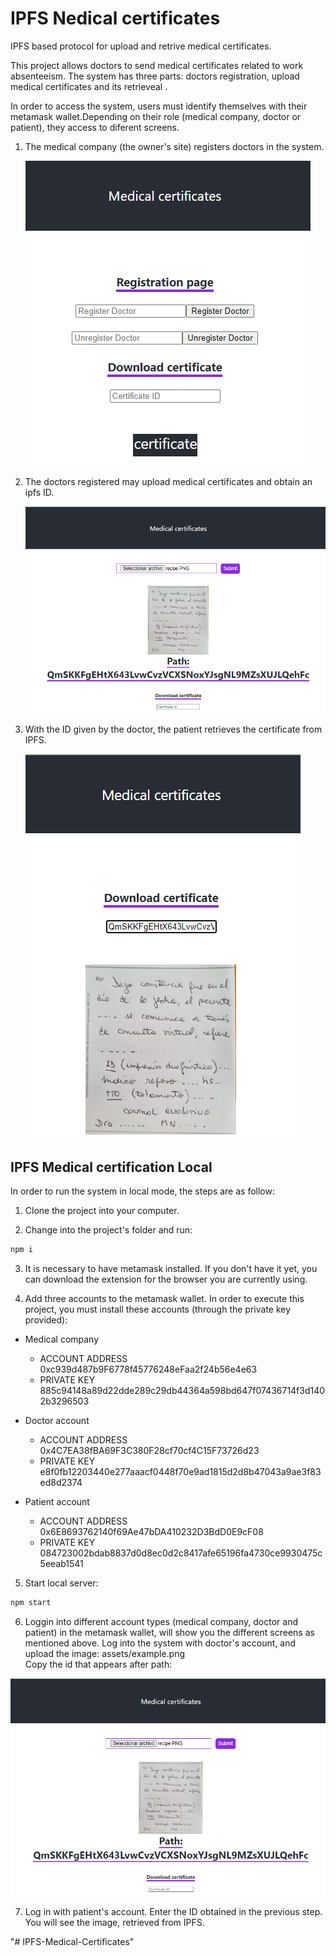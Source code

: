 # IPFS Nedical certificates

IPFS based protocol for upload and retrive medical certificates.

This project allows doctors to send medical certificates related to work absenteeism. The system has three parts: doctors registration, upload medical certificates and its retrieveal .

In order to access the system, users must identify themselves with their metamask wallet.Depending on their role (medical company, doctor or patient), they access to diferent screens.

1. The medical company (the owner's site) registers doctors in the system.
   
   ![Example](assets/company.png)

2. The doctors registered may upload medical certificates and obtain an ipfs ID.

    ![Example](assets/doctor.png)

3. With the ID given by the doctor, the patient retrieves the certificate from IPFS.

    ![Example](assets/patient.png)



## IPFS Medical certification Local

In order to run the system in local mode, the steps are as follow:

1. Clone the project into your computer.

2. Change into the project's folder and run:
```bash
npm i
```
3. It is necessary to have metamask installed. If you don't have it yet, you can download the extension for the browser you are currently using.

4. Add three accounts to the metamask wallet. In order to execute this project, you must install these accounts (through the private key provided):
  
  * Medical company
     * ACCOUNT ADDRESS 0xc939d487b9F6778f45776248eFaa2f24b56e4e63
     * PRIVATE KEY 885c94148a89d22dde289c29db44364a598bd647f07436714f3d1402b3296503

  * Doctor account
     * ACCOUNT ADDRESS 0x4C7EA38fBA69F3C380F28cf70cf4C15F73726d23
     * PRIVATE KEY e8f0fb12203440e277aaacf0448f70e9ad1815d2d8b47043a9ae3f83ed8d2374

 * Patient account
     * ACCOUNT ADDRESS 0x6E8693762140f69Ae47bDA410232D3BdD0E9cF08
     * PRIVATE KEY 084723002bdab8837d0d8ec0d2c8417afe65196fa4730ce9930475c5eeab1541 


5.  Start local server:
```bash
npm start
```

6. Loggin into different account types (medical company, doctor and patient) in the metamask wallet, will show you the different screens as mentioned above.
Log into the system with doctor's account, and upload the image: assets/example.png   
Copy the id that appears after path:

![Example](assets/doctor.png)

7. Log in  with patient's account. Enter the ID obtained in the previous step. You will see the image, retrieved from IPFS.



"# IPFS-Medical-Certificates" 
